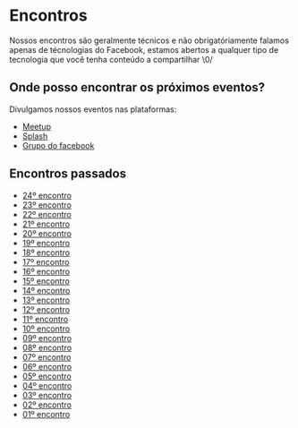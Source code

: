 # Encontros

Nossos encontros são geralmente técnicos e não obrigatóriamente falamos apenas de técnologias do Facebook, estamos abertos a qualquer tipo de tecnologia que você tenha conteúdo a compartilhar \0/

## Onde posso encontrar os próximos eventos?

Divulgamos nossos eventos nas plataformas:

- [Meetup](https://www.meetup.com/DevCSP/)
- [Splash](https://devcsp.splashthat.com/)
- [Grupo do facebook](https://www.facebook.com/groups/DevCSaoPaulo/)

## Encontros passados

- [24º encontro]()
- [23º encontro]()
- [22º encontro]()
- [21º encontro]()
- [20º encontro]()
- [19º encontro]()
- [18º encontro]()
- [17º encontro]()
- [16º encontro]()
- [15º encontro]()
- [14º encontro]()
- [13º encontro]()
- [12º encontro]()
- [11º encontro]()
- [10º encontro]()
- [09º encontro]()
- [08º encontro]()
- [07º encontro]()
- [06º encontro]()
- [05º encontro]()
- [04º encontro]()
- [03º encontro]()
- [02º encontro]()
- [01º encontro]()
